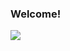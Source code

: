 ### Welcome!

![](https://github-readme-stats.vercel.app/api?username=joshissrsly&count_private=true&show_icons=true&theme=radical)

